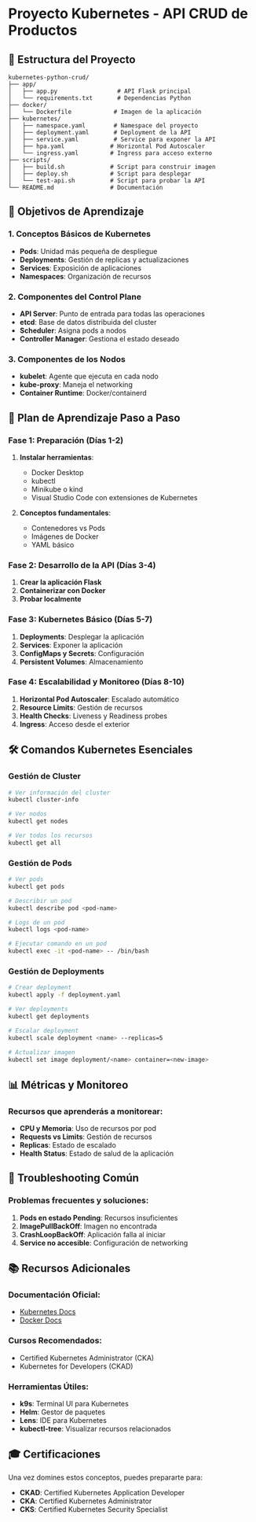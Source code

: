 # Proyecto Kubernetes - API CRUD de Productos

## 📁 Estructura del Proyecto

```
kubernetes-python-crud/
├── app/
│   ├── app.py                 # API Flask principal
│   └── requirements.txt       # Dependencias Python
├── docker/
│   └── Dockerfile            # Imagen de la aplicación
├── kubernetes/
│   ├── namespace.yaml        # Namespace del proyecto
│   ├── deployment.yaml       # Deployment de la API
│   ├── service.yaml          # Service para exponer la API
│   ├── hpa.yaml             # Horizontal Pod Autoscaler
│   └── ingress.yaml         # Ingress para acceso externo
├── scripts/
│   ├── build.sh             # Script para construir imagen
│   ├── deploy.sh            # Script para desplegar
│   └── test-api.sh          # Script para probar la API
└── README.md                # Documentación

```

## 🎯 Objetivos de Aprendizaje

### 1. **Conceptos Básicos de Kubernetes**
- **Pods**: Unidad más pequeña de despliegue
- **Deployments**: Gestión de replicas y actualizaciones
- **Services**: Exposición de aplicaciones
- **Namespaces**: Organización de recursos

### 2. **Componentes del Control Plane**
- **API Server**: Punto de entrada para todas las operaciones
- **etcd**: Base de datos distribuida del cluster
- **Scheduler**: Asigna pods a nodos
- **Controller Manager**: Gestiona el estado deseado

### 3. **Componentes de los Nodos**
- **kubelet**: Agente que ejecuta en cada nodo
- **kube-proxy**: Maneja el networking
- **Container Runtime**: Docker/containerd

## 🚀 Plan de Aprendizaje Paso a Paso

### Fase 1: Preparación (Días 1-2)
1. **Instalar herramientas**:
   - Docker Desktop
   - kubectl
   - Minikube o kind
   - Visual Studio Code con extensiones de Kubernetes

2. **Conceptos fundamentales**:
   - Contenedores vs Pods
   - Imágenes de Docker
   - YAML básico

### Fase 2: Desarrollo de la API (Días 3-4)
1. **Crear la aplicación Flask**
2. **Containerizar con Docker**
3. **Probar localmente**

### Fase 3: Kubernetes Básico (Días 5-7)
1. **Deployments**: Desplegar la aplicación
2. **Services**: Exponer la aplicación
3. **ConfigMaps y Secrets**: Configuración
4. **Persistent Volumes**: Almacenamiento

### Fase 4: Escalabilidad y Monitoreo (Días 8-10)
1. **Horizontal Pod Autoscaler**: Escalado automático
2. **Resource Limits**: Gestión de recursos
3. **Health Checks**: Liveness y Readiness probes
4. **Ingress**: Acceso desde el exterior

## 🛠️ Comandos Kubernetes Esenciales

### Gestión de Cluster
```bash
# Ver información del cluster
kubectl cluster-info

# Ver nodos
kubectl get nodes

# Ver todos los recursos
kubectl get all
```

### Gestión de Pods
```bash
# Ver pods
kubectl get pods

# Describir un pod
kubectl describe pod <pod-name>

# Logs de un pod
kubectl logs <pod-name>

# Ejecutar comando en un pod
kubectl exec -it <pod-name> -- /bin/bash
```

### Gestión de Deployments
```bash
# Crear deployment
kubectl apply -f deployment.yaml

# Ver deployments
kubectl get deployments

# Escalar deployment
kubectl scale deployment <name> --replicas=5

# Actualizar imagen
kubectl set image deployment/<name> container=<new-image>
```

## 📊 Métricas y Monitoreo

### Recursos que aprenderás a monitorear:
- **CPU y Memoria**: Uso de recursos por pod
- **Requests vs Limits**: Gestión de recursos
- **Replicas**: Estado de escalado
- **Health Status**: Estado de salud de la aplicación

## 🔧 Troubleshooting Común

### Problemas frecuentes y soluciones:
1. **Pods en estado Pending**: Recursos insuficientes
2. **ImagePullBackOff**: Imagen no encontrada
3. **CrashLoopBackOff**: Aplicación falla al iniciar
4. **Service no accesible**: Configuración de networking

## 📚 Recursos Adicionales

### Documentación Oficial:
- [Kubernetes Docs](https://kubernetes.io/docs/)
- [Docker Docs](https://docs.docker.com/)

### Cursos Recomendados:
- Certified Kubernetes Administrator (CKA)
- Kubernetes for Developers (CKAD)

### Herramientas Útiles:
- **k9s**: Terminal UI para Kubernetes
- **Helm**: Gestor de paquetes
- **Lens**: IDE para Kubernetes
- **kubectl-tree**: Visualizar recursos relacionados

## 🎓 Certificaciones

Una vez domines estos conceptos, puedes prepararte para:
- **CKAD**: Certified Kubernetes Application Developer
- **CKA**: Certified Kubernetes Administrator
- **CKS**: Certified Kubernetes Security Specialist
